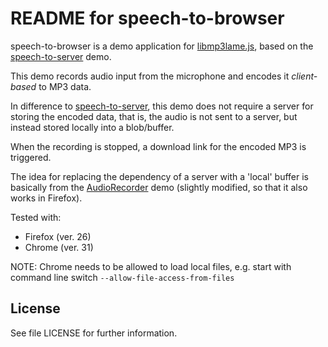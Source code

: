 README for speech-to-browser
===========================

speech-to-browser is a demo application for [libmp3lame.js][0], 
based on the [speech-to-server][1] demo.

This demo records audio input from the microphone and encodes it _client-based_ to MP3 data.

In difference to [speech-to-server][1], this demo does not require a server for storing the
encoded data, that is, the audio is not sent to a server, but instead stored locally into a
blob/buffer. 

When the recording is stopped, a download link for the encoded MP3 is triggered.


The idea for replacing the dependency of a server with a 'local' buffer
is basically from the [AudioRecorder][2] demo (slightly modified, so
that it also works in Firefox).


Tested with:
 * Firefox (ver. 26)
 * Chrome (ver. 31)
 
 NOTE: Chrome needs to be allowed to load local files, e.g. 
       start with command line switch ```--allow-file-access-from-files```

[0]: https://github.com/akrennmair/libmp3lame-js
[1]: https://github.com/akrennmair/speech-to-server
[2]: http://webaudiodemos.appspot.com/AudioRecorder/index.html

License
-------

See file LICENSE for further information.
